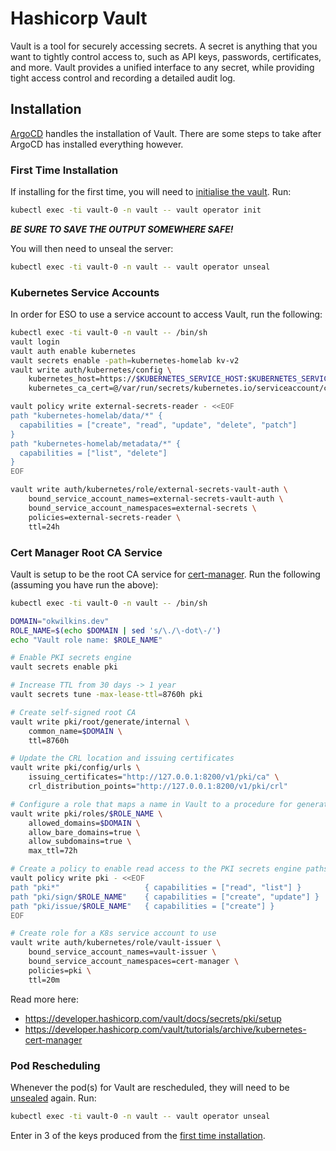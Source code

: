 # Hashicorp Vault

Vault is a tool for securely accessing secrets. A secret is anything that you want to tightly control access to, such as API keys, passwords, certificates, and more. Vault provides a unified interface to any secret, while providing tight access control and recording a detailed audit log.

## Installation

[ArgoCD](../../ci-cd/argocd/README.md) handles the installation of Vault. There are some steps to take after ArgoCD has installed everything however.

### First Time Installation

If installing for the first time, you will need to [initialise the vault](https://developer.hashicorp.com/vault/docs/commands/operator/init). Run:

```bash
kubectl exec -ti vault-0 -n vault -- vault operator init
```

***BE SURE TO SAVE THE OUTPUT SOMEWHERE SAFE!***

You will then need to unseal the server:

```bash
kubectl exec -ti vault-0 -n vault -- vault operator unseal
```

### Kubernetes Service Accounts

In order for ESO to use a service account to access Vault, run the following:

```bash
kubectl exec -ti vault-0 -n vault -- /bin/sh
vault login
vault auth enable kubernetes
vault secrets enable -path=kubernetes-homelab kv-v2
vault write auth/kubernetes/config \
    kubernetes_host=https://$KUBERNETES_SERVICE_HOST:$KUBERNETES_SERVICE_PORT \
    kubernetes_ca_cert=@/var/run/secrets/kubernetes.io/serviceaccount/ca.crt 

vault policy write external-secrets-reader - <<EOF
path "kubernetes-homelab/data/*" {
  capabilities = ["create", "read", "update", "delete", "patch"]
}
path "kubernetes-homelab/metadata/*" {
  capabilities = ["list", "delete"]
}
EOF

vault write auth/kubernetes/role/external-secrets-vault-auth \
    bound_service_account_names=external-secrets-vault-auth \
    bound_service_account_namespaces=external-secrets \
    policies=external-secrets-reader \
    ttl=24h
```

### Cert Manager Root CA Service

Vault is setup to be the root CA service for [cert-manager](../../networking/cert-manager/README.md). Run the following (assuming you have run the above):

```bash
kubectl exec -ti vault-0 -n vault -- /bin/sh

DOMAIN="okwilkins.dev"
ROLE_NAME=$(echo $DOMAIN | sed 's/\./\-dot\-/')
echo "Vault role name: $ROLE_NAME"

# Enable PKI secrets engine
vault secrets enable pki

# Increase TTL from 30 days -> 1 year
vault secrets tune -max-lease-ttl=8760h pki

# Create self-signed root CA 
vault write pki/root/generate/internal \
    common_name=$DOMAIN \
    ttl=8760h

# Update the CRL location and issuing certificates
vault write pki/config/urls \
    issuing_certificates="http://127.0.0.1:8200/v1/pki/ca" \
    crl_distribution_points="http://127.0.0.1:8200/v1/pki/crl"

# Configure a role that maps a name in Vault to a procedure for generating a certificate
vault write pki/roles/$ROLE_NAME \
    allowed_domains=$DOMAIN \
    allow_bare_domains=true \
    allow_subdomains=true \
    max_ttl=72h

# Create a policy to enable read access to the PKI secrets engine paths
vault policy write pki - <<EOF
path "pki*"                   { capabilities = ["read", "list"] }
path "pki/sign/$ROLE_NAME"    { capabilities = ["create", "update"] }
path "pki/issue/$ROLE_NAME"   { capabilities = ["create"] }
EOF

# Create role for a K8s service account to use
vault write auth/kubernetes/role/vault-issuer \
    bound_service_account_names=vault-issuer \
    bound_service_account_namespaces=cert-manager \
    policies=pki \
    ttl=20m
```

Read more here:
- https://developer.hashicorp.com/vault/docs/secrets/pki/setup
- https://developer.hashicorp.com/vault/tutorials/archive/kubernetes-cert-manager

### Pod Rescheduling

Whenever the pod(s) for Vault are rescheduled, they will need to be [unsealed](https://developer.hashicorp.com/vault/docs/concepts/seal) again. Run:

```bash
kubectl exec -ti vault-0 -n vault -- vault operator unseal
```

Enter in 3 of the keys produced from the [first time installation](#first-time-installation).

